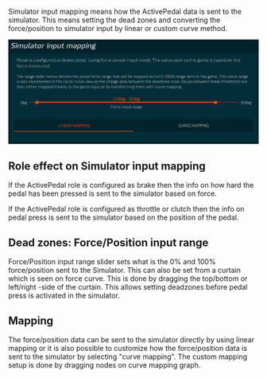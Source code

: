 Simulator input mapping means how the ActivePedal data is sent to the simulator. This means setting the dead zones and converting the force/position to simulator input by linear or custom curve method.

![](assets/inputmapping.png)

## Role effect on Simulator input mapping

If the ActivePedal role is configured as brake then the info on how hard the pedal has been pressed is sent to the simulator based on force.

If the ActivePedal role is configured as throttle or clutch then the info on pedal press is sent to the simulator based on the position of the pedal.

## Dead zones: Force/Position input range

Force/Position input range slider sets what is the 0% and 100% force/position sent to the Simulator. This can also be set from a curtain which is seen on force curve. This is done by dragging the top/bottom or left/right -side of the curtain. This allows setting deadzones before pedal press is activated in the simulator.

## Mapping 

The force/position data can be sent to the simulator directly by using linear mapping or it is also possible to customize how the force/position data is sent to the simulator by selecting "curve mapping". The custom mapping setup is done by dragging nodes on curve mapping graph.